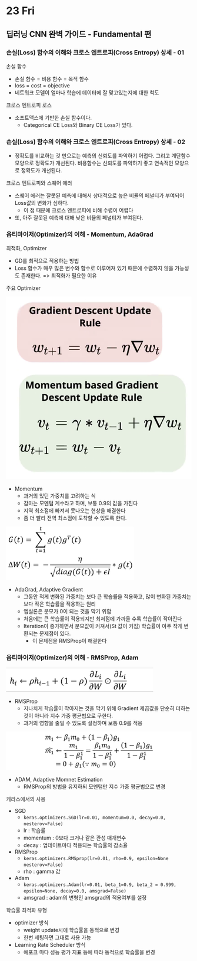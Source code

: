 # 23 Fri

## 딥러닝 CNN 완벽 가이드 - Fundamental 편

### 손실\(Loss\) 함수의 이해와 크로스 엔트로피\(Cross Entropy\) 상세 - 01

손실 함수

* 손실 함수 = 비용 함수 = 목적 함수
* loss = cost = objective
* 네트워크 모델이 얼마나 학습에 데이터에 잘 맞고있는지에 대한 척도

크로스 엔트로피 로스

* 소프트맥스에 기반한 손실 함수이다.
  * Categorical CE Loss와 Binary CE Loss가 있다.



### 손실\(Loss\) 함수의 이해와 크로스 엔트로피\(Cross Entropy\) 상세 - 02

* 정확도를 비교하는 것 만으로는 예측의 신뢰도를 파악하기 어렵다. 그리고 계단함수 모양으로 정확도가 개선된다. 비용함수는 신뢰도를 파악하기 좋고 연속적인 모양으로 정확도가 개선된다.

크로스 엔트로피와 스퀘어 에러

* 스퀘어 에러는 잘못된 예측에 대해서 상대적으로 높은 비율의 페널티가 부여되어 Loss값의 변화가 심하다.
  * 이 점 때문에 크로스 엔트로피에 비해 수렴이 어렵다
* 또, 아주 잘못된 예측에 대해 낮은 비율의 페널티가 부여된다.



### 옵티마이저\(Optimizer\)의 이해 - Momentum, AdaGrad

최적화, Optimizer

* GD를 최적으로 적용하는 방법
* Loss 함수가 매우 많은 변수와 함수로 이루어져 있기 때문에 수렴하지 않을 가능성도 존재한다. =&gt; 최적화가 필요한 이유

주요 Optimizer

![](../../.gitbook/assets/image%20%28485%29.png)

* Momentum
  * 과거의 있던 가중치를 고려하는 식
  * 감마는 모멘텀 계수라고 하며, 보통 0.9의 값을 가진다
  * 지역 최소점에 빠져서 못나오는 현상을 해결한다
  * 좀 더 빨리 전역 최소점에 도착할 수 있도록 한다.

![](../../.gitbook/assets/image%20%28491%29.png)

* AdaGrad, Adaptive Gradient
  * 그동안 적게 변화된 가중치는 보다 큰 학습률을 적용하고, 많이 변화된 가중치는 보다 작은 학습률을 적용하는 원리
  * 엡실론은 분모가 0이 되는 것을 막기 위함
  * 처음에는 큰 학습률이 적용되지만 최저점에 가까울 수록 학습률이 작아진다
  * Iteration이 증가하면서 분모값이 커져서\(St 값이 커짐\) 학습률이 아주 작게 변환되는 문제점이 있다.
    * 이 문제점을 RMSProp이 해결한다



### 옵티마이저\(Optimizer\)의 이해 - RMSProp, Adam

![](../../.gitbook/assets/image%20%28488%29.png)

* RMSProp
  * 지나치게 학습률이 작아지는 것을 막기 위해 Gradient 제곱값을 단순히 더하는 것이 아니라 지수 가중 평균법으로 구한다.
  * 과거의 영향을 줄일 수 있도록 설정하며 보통 0.9를 적용

![](../../.gitbook/assets/image%20%28492%29.png)

* ADAM, Adaptive Momnet Estimation
  * RMSProp의 방법을 유지하되 모멘텀만 지수 가중 평균법으로 변경

케라스에서의 사용

* SGD
  * `keras.optimizers.SGD(lr=0.01, momentum=0.0, decay=0.0, nesterov=False)`
  *  lr : 학습률
  * momentum : 0보다 크거나 같은 관성 매개변수
  * decay : 업데이트마다 적용되는 학습률의 감소율
* RMSProp
  * `keras.optimizers.RMSprop(lr=0.01, rho=0.9, epsilon=None nesterov=False)`
  * rho : gamma 값
* Adam
  * `keras.optimizers.Adam(lr=0.01, beta_1=0.9, beta_2 = 0.999, epsilon=None, decay=0.0, amsgrad=False)`
  * amsgrad : adam의 변형인 amsgrad의 적용여부를 설정

학습률 최적화 유형

* optimizer 방식
  * weight update시에 학습률을 동적으로 변경
  * 한번 세팅하면 그대로 사용 가능
* Learning Rate Scheduler 방식
  * 에포크 마다 성능 평가 지표 등에 따라 동적으로 학습률을 변경

